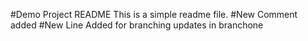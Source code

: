 #Demo Project README
This is a simple readme file.
#New Comment added
#New Line Added for branching updates in branchone